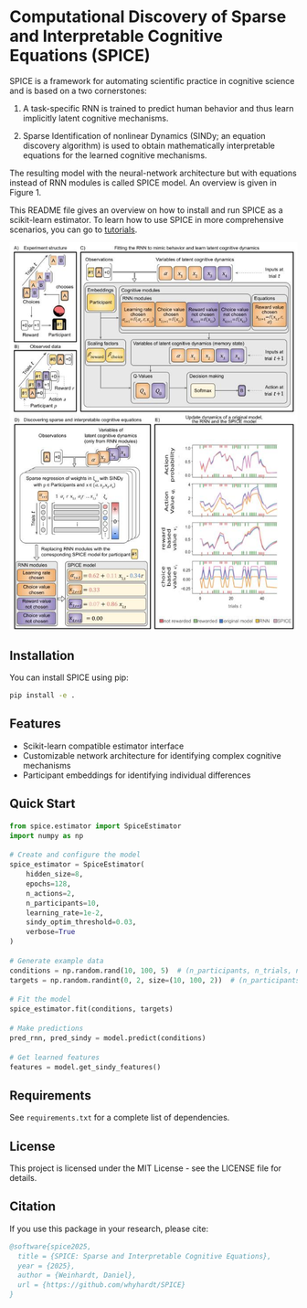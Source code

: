 # Computational Discovery of Sparse and Interpretable Cognitive Equations (SPICE)

SPICE is a framework for automating scientific practice in cognitive science and is based on a two cornerstones:

1. A task-specific RNN is trained to predict human behavior and thus learn implicitly latent cognitive mechanisms.

2. Sparse Identification of nonlinear Dynamics (SINDy; an equation discovery algorithm) is used to obtain mathematically interpretable equations for the learned cognitive mechanisms.

The resulting model with the neural-network architecture but with equations instead of RNN modules is called SPICE model. An overview is given in Figure 1.

This README file gives an overview on how to install and run SPICE as a scikit-learn estimator. To learn how to use SPICE in more comprehensive scenarios, you can go to [tutorials](tutorials).

![Figure 1](figures/Figures_NHB_Overview.jpg "Figure 1: SPICE overview")

## Installation

You can install SPICE using pip:

```bash
pip install -e .
```

## Features

- Scikit-learn compatible estimator interface
- Customizable network architecture for identifying complex cognitive mechanisms
- Participant embeddings for identifying individual differences

## Quick Start

```python
from spice.estimator import SpiceEstimator
import numpy as np

# Create and configure the model
spice_estimator = SpiceEstimator(
    hidden_size=8,
    epochs=128,
    n_actions=2,
    n_participants=10,
    learning_rate=1e-2,
    sindy_optim_threshold=0.03,
    verbose=True
)

# Generate example data
conditions = np.random.rand(10, 100, 5)  # (n_participants, n_trials, n_features)
targets = np.random.randint(0, 2, size=(10, 100, 2))  # (n_participants, n_trials, n_actions)

# Fit the model
spice_estimator.fit(conditions, targets)

# Make predictions
pred_rnn, pred_sindy = model.predict(conditions)

# Get learned features
features = model.get_sindy_features()
```

## Requirements

See `requirements.txt` for a complete list of dependencies.

## License

This project is licensed under the MIT License - see the LICENSE file for details.

## Citation

If you use this package in your research, please cite:

```bibtex
@software{spice2025,
  title = {SPICE: Sparse and Interpretable Cognitive Equations},
  year = {2025},
  author = {Weinhardt, Daniel},
  url = {https://github.com/whyhardt/SPICE}
}
```